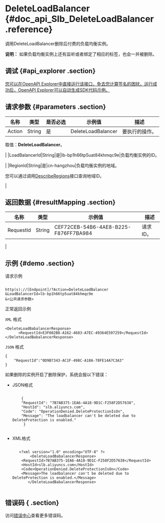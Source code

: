 # DeleteLoadBalancer {#doc_api_Slb_DeleteLoadBalancer .reference}

调用DeleteLoadBalancer删除后付费的负载均衡实例。

**说明：** 如果负载均衡实例上还有监听或者绑定了相应的标签，也会一并被删除。

## 调试 {#api_explorer .section}

[您可以在OpenAPI Explorer中直接运行该接口，免去您计算签名的困扰。运行成功后，OpenAPI Explorer可以自动生成SDK代码示例。](https://api.aliyun.com/#product=Slb&api=DeleteLoadBalancer&type=RPC&version=2014-05-15)

## 请求参数 {#parameters .section}

|名称|类型|是否必选|示例值|描述|
|--|--|----|---|--|
|Action|String|是|DeleteLoadBalancer|要执行的操作。

 取值：**DeleteLoadBalancer**。

 |
|LoadBalancerId|String|是|lb-bp1h66tp5uat84khmqc9e|负载均衡实例的ID。

 |
|RegionId|String|是|cn-hangzhou|负载均衡实例的地域。

 您可以通过调用[DescribeRegions](~~27584~~)接口查询地域ID。

 |

## 返回数据 {#resultMapping .section}

|名称|类型|示例值|描述|
|--|--|---|--|
|RequestId|String|CEF72CEB-54B6-4AE8-B225-F876FF7BA984|请求ID。

 |

## 示例 {#demo .section}

请求示例

``` {#request_demo}

http(s)://[Endpoint]/?Action=DeleteLoadBalancer
&LoadBalancerId=lb-bp1h66tp5uat84khmqc9e
&<公共请求参数>

```

正常返回示例

`XML` 格式

``` {#xml_return_success_demo}
<DeleteLoadBabalancerResponse>
	  <RequestId>E3F602B8-A162-4683-A7EC-49364E597259</RequestId>
</DeleteLoadBabalancerResponse>
```

`JSON` 格式

``` {#json_return_success_demo}
{
	"RequestId":"0D9B7343-AC1F-498C-A18A-78FE14A7C3A3"
}
```

如果删除的实例开启了删除保护，系统会报以下错误：

-   JSON格式

    ```
    
        {
    	"RequestId": "7B7AB375-1EA6-4A18-9D1C-F258F2D57638",
    	"HostId": "slb.aliyuncs.com",
    	"Code": "OperationDenied.DeleteProtectionIsOn",
    	"Message": "The loadbalancer can't be deleted due to DeleteProtection is enabled."
         }
       
    ```

-   XML格式

    ```
    
       <?xml version="1.0" encoding="UTF-8" ?>
            <DeleteLoadBabalancerResponse>
    	<RequestId>7B7AB375-1EA6-4A18-9D1C-F258F2D57638</RequestId>
    	<HostId>slb.aliyuncs.com</HostId>
    	<Code>OperationDenied.DeleteProtectionIsOn</Code>
    	<Message>The loadbalancer can't be deleted due to DeleteProtection is enabled.</Message>
           </DeleteLoadBabalancerResponse>
       
    ```


## 错误码 { .section}

访问[错误中心](https://error-center.alibabacloud.com/status/product/Slb)查看更多错误码。

